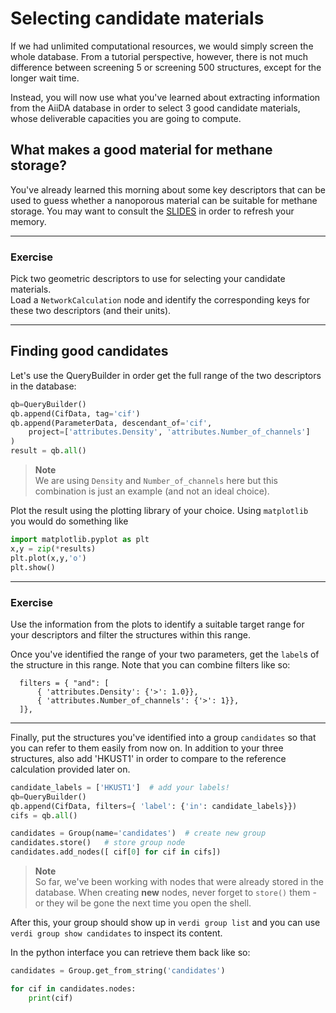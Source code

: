 # Selecting candidate materials

If we had unlimited computational resources, we would simply screen the whole
database.
From a tutorial perspective, however, there is not much difference between
screening 5 or screening 500 structures, except for the longer wait time.

Instead, you will now use what you've learned about extracting information from
the AiiDA database in order to select 3 good candidate materials, whose deliverable
capacities you are going to compute.

## What makes a good material for methane storage?

You've already learned this morning about some key descriptors that can be used to guess whether a nanoporous material can be suitable for methane storage.
You may want to consult the 
[SLIDES](https://docs.google.com/presentation/d/1F_bczGaH8n3CSR6rFoP3z8d6rPbRY1B7t_YuiaO0qgw/edit?usp=sharing)
in order to refresh your memory.

---
### Exercise

Pick two geometric descriptors to use for selecting your candidate materials.  
Load a `NetworkCalculation` node and identify the corresponding keys for these two descriptors (and their units).

---

## Finding good candidates

Let's use the QueryBuilder in order get the full range of the two descriptors in the database:

```python
qb=QueryBuilder()
qb.append(CifData, tag='cif')
qb.append(ParameterData, descendant_of='cif',
    project=['attributes.Density', 'attributes.Number_of_channels']
)
result = qb.all()
```
> **Note**  
> We are using `Density` and `Number_of_channels` here but this combination
> is just an example (and not an ideal choice).

Plot the result using the plotting library of your choice.
Using `matplotlib` you would do something like

```python
import matplotlib.pyplot as plt
x,y = zip(*results)
plt.plot(x,y,'o')
plt.show()
```

---
### Exercise

Use the information from the plots to identify a suitable target range for your
descriptors and filter the  structures within this range.


Once you've identified the range of your two parameters,
get the `label`s of the structure in this range.
Note that you can combine filters like so:
```
  filters = { "and": [
      { 'attributes.Density': {'>': 1.0}},
      { 'attributes.Number_of_channels': {'>': 1}},
  ]},
```

---

Finally, put the structures you've identified into a group `candidates` 
so that you can refer to them easily from now on.
In addition to your three structures, also add 'HKUST1' in order to compare
to the reference calculation provided later on.

```python
candidate_labels = ['HKUST1']  # add your labels!
qb=QueryBuilder()
qb.append(CifData, filters={ 'label': {'in': candidate_labels}})
cifs = qb.all()

candidates = Group(name='candidates')  # create new group 
candidates.store()   # store group node
candidates.add_nodes([ cif[0] for cif in cifs])
```
> **Note**  
> So far, we've been working with nodes that were already stored in the database.
> When creating **new** nodes, never forget to `store()` them - or they wil be
> gone the next time you open the shell.

After this, your group should show up in `verdi group list` 
and you can use `verdi group show candidates` to inspect its content.

In the python interface you can retrieve them back like so:
```python
candidates = Group.get_from_string('candidates')

for cif in candidates.nodes:
    print(cif)
```
